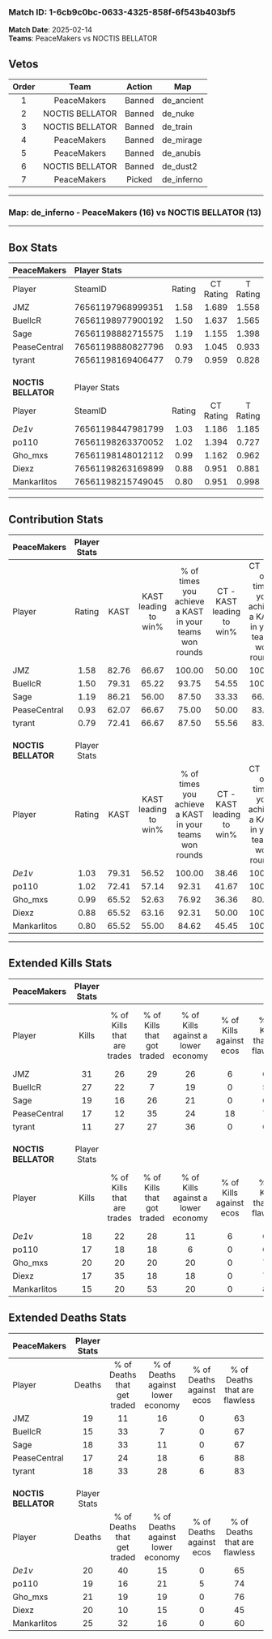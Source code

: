 ### Match ID: 1-6cb9c0bc-0633-4325-858f-6f543b403bf5  
**Match Date**: 2025-02-14  
**Teams**: PeaceMakers vs NOCTIS BELLATOR  

## Vetos  

| Order | Team | Action | Map |
| :---: | :--: | :----: | --- |
| 1 | PeaceMakers | Banned | de_ancient |
| 2 | NOCTIS BELLATOR | Banned | de_nuke |
| 3 | NOCTIS BELLATOR | Banned | de_train |
| 4 | PeaceMakers | Banned | de_mirage |
| 5 | PeaceMakers | Banned | de_anubis |
| 6 | NOCTIS BELLATOR | Banned | de_dust2 |
| 7 | PeaceMakers | Picked | de_inferno |

---  

### **Map**: de_inferno - PeaceMakers (16) vs NOCTIS BELLATOR (13)  
---  

## Box Stats  

| **PeaceMakers**     | Player Stats      |        |           |          |       |      |       |         |        |      |     |
| :- | :- | :-: | :-: | :-: | :-: | :-: | :-: | :-: | :-: | :-: | :-: |
| Player              | SteamID           | Rating | CT Rating | T Rating | KAST  | ADR  | Kills | Assists | Deaths | K/D  | HS% |
| JMZ                 | 76561197968999351 |  1.58  |   1.689   |  1.558   | 82.76 | 97.9 |  31   |    9    |   19   | 1.63 | 35  |
| BuellcR             | 76561198977900192 |  1.50  |   1.637   |  1.565   | 79.31 | 95.1 |  27   |    9    |   15   | 1.80 | 48  |
| Sage                | 76561198882715575 |  1.19  |   1.155   |  1.398   | 86.21 | 72.9 |  19   |    8    |   18   | 1.06 | 57  |
| PeaseCentral        | 76561198880827796 |  0.93  |   1.045   |  0.933   | 62.07 | 67.1 |  17   |    2    |   17   | 1.00 |  5  |
| tyrant              | 76561198169406477 |  0.79  |   0.959   |  0.828   | 72.41 | 55.1 |  11   |    9    |   18   | 0.61 | 54  |
|                     |                   |        |           |          |       |      |       |         |        |      |     |
|                     |                   |        |           |          |       |      |       |         |        |      |     |
|                     |                   |        |           |          |       |      |       |         |        |      |     |
| **NOCTIS BELLATOR** | Player Stats      |        |           |          |       |      |       |         |        |      |     |
| Player              | SteamID           | Rating | CT Rating | T Rating | KAST  | ADR  | Kills | Assists | Deaths | K/D  | HS% |
| _De1v_              | 76561198447981799 |  1.03  |   1.186   |  1.185   | 79.31 | 65.7 |  18   |    4    |   20   | 0.90 | 50  |
| po110               | 76561198263370052 |  1.02  |   1.394   |  0.727   | 72.41 | 74.3 |  17   |    9    |   19   | 0.89 | 64  |
| Gho_mxs             | 76561198148012112 |  0.99  |   1.162   |  0.962   | 65.52 | 71.9 |  20   |    3    |   21   | 0.95 | 50  |
| Diexz               | 76561198263169899 |  0.88  |   0.951   |  0.881   | 65.52 | 59.0 |  17   |    3    |   20   | 0.85 | 41  |
| Mankarlitos         | 76561198215749045 |  0.80  |   0.951   |  0.998   | 65.52 | 75.7 |  15   |    9    |   25   | 0.60 | 46  |
---  

## Contribution Stats  

| **PeaceMakers**     | Player Stats |       |                      |                                                        |                           |                                                             |                          |                                                            |
| :- | :-: | :-: | :-: | :-: | :-: | :-: | :-: | :-: |
| Player              |    Rating    | KAST  | KAST leading to win% | % of times you achieve a KAST in your teams won rounds | CT - KAST leading to win% | CT - % of times you achieve a KAST in your teams won rounds | T - KAST leading to win% | T - % of times you achieve a KAST in your teams won rounds |
| JMZ                 |     1.58     | 82.76 |        66.67         |                         100.00                         |           50.00           |                           100.00                            |          83.33           |                           100.00                           |
| BuellcR             |     1.50     | 79.31 |        65.22         |                         93.75                          |           54.55           |                           100.00                            |          75.00           |                           90.00                            |
| Sage                |     1.19     | 86.21 |        56.00         |                         87.50                          |           33.33           |                            66.67                            |          76.92           |                           100.00                           |
| PeaseCentral        |     0.93     | 62.07 |        66.67         |                         75.00                          |           50.00           |                            83.33                            |          87.50           |                           70.00                            |
| tyrant              |     0.79     | 72.41 |        66.67         |                         87.50                          |           55.56           |                            83.33                            |          75.00           |                           90.00                            |
|                     |              |       |                      |                                                        |                           |                                                             |                          |                                                            |
|                     |              |       |                      |                                                        |                           |                                                             |                          |                                                            |
|                     |              |       |                      |                                                        |                           |                                                             |                          |                                                            |
| **NOCTIS BELLATOR** | Player Stats |       |                      |                                                        |                           |                                                             |                          |                                                            |
| Player              |    Rating    | KAST  | KAST leading to win% | % of times you achieve a KAST in your teams won rounds | CT - KAST leading to win% | CT - % of times you achieve a KAST in your teams won rounds | T - KAST leading to win% | T - % of times you achieve a KAST in your teams won rounds |
| _De1v_              |     1.03     | 79.31 |        56.52         |                         100.00                         |           38.46           |                           100.00                            |          80.00           |                           100.00                           |
| po110               |     1.02     | 72.41 |        57.14         |                         92.31                          |           41.67           |                           100.00                            |          77.78           |                           87.50                            |
| Gho_mxs             |     0.99     | 65.52 |        52.63         |                         76.92                          |           36.36           |                            80.00                            |          75.00           |                           75.00                            |
| Diexz               |     0.88     | 65.52 |        63.16         |                         92.31                          |           50.00           |                           100.00                            |          77.78           |                           87.50                            |
| Mankarlitos         |     0.80     | 65.52 |        55.00         |                         84.62                          |           45.45           |                           100.00                            |          66.67           |                           75.00                            |
---  

## Extended Kills Stats  

| **PeaceMakers**     | Player Stats |                            |                            |                                    |                         |                              |                                 |                                       |                    |           |
| :- | :-: | :-: | :-: | :-: | :-: | :-: | :-: | :-: | :-: | :-: |
| Player              |    Kills     | % of Kills that are trades | % of Kills that got traded | % of Kills against a lower economy | % of Kills against ecos | % of Kills that are flawless | % of Kills that are close duels | % of Kills that are assisted by flash | Pistol Round Kills | AWP Kills |
| JMZ                 |      31      |             26             |             29             |                 26                 |            6            |              65              |                0                |                   0                   |         0          |     0     |
| BuellcR             |      27      |             22             |             7              |                 19                 |            0            |              59              |                0                |                   4                   |         3          |     0     |
| Sage                |      19      |             16             |             26             |                 21                 |            0            |              63              |                5                |                  16                   |         1          |     0     |
| PeaseCentral        |      17      |             12             |             35             |                 24                 |           18            |              71              |                0                |                  12                   |         0          |     8     |
| tyrant              |      11      |             27             |             27             |                 36                 |            0            |              64              |                0                |                   0                   |         0          |     0     |
|                     |              |                            |                            |                                    |                         |                              |                                 |                                       |                    |           |
|                     |              |                            |                            |                                    |                         |                              |                                 |                                       |                    |           |
|                     |              |                            |                            |                                    |                         |                              |                                 |                                       |                    |           |
| **NOCTIS BELLATOR** | Player Stats |                            |                            |                                    |                         |                              |                                 |                                       |                    |           |
| Player              |    Kills     | % of Kills that are trades | % of Kills that got traded | % of Kills against a lower economy | % of Kills against ecos | % of Kills that are flawless | % of Kills that are close duels | % of Kills that are assisted by flash | Pistol Round Kills | AWP Kills |
| _De1v_              |      18      |             22             |             28             |                 11                 |            6            |              61              |                0                |                   0                   |         0          |     0     |
| po110               |      17      |             18             |             18             |                 6                  |            0            |              65              |                0                |                   0                   |         1          |     0     |
| Gho_mxs             |      20      |             20             |             20             |                 20                 |            0            |              70              |                5                |                   0                   |         5          |     0     |
| Diexz               |      17      |             35             |             18             |                 18                 |            0            |              76              |                0                |                   6                   |         4          |     3     |
| Mankarlitos         |      15      |             20             |             53             |                 20                 |            0            |              80              |                0                |                   0                   |         0          |     2     |
## Extended Deaths Stats  

| **PeaceMakers**     | Player Stats |                             |                                   |                          |                               |                            |                           |               |
| :- | :-: | :-: | :-: | :-: | :-: | :-: | :-: | :-: |
| Player              |    Deaths    | % of Deaths that get traded | % of Deaths against lower economy | % of Deaths against ecos | % of Deaths that are flawless | % of Deaths that are close | % of Deaths while blinded | Deaths to AWP |
| JMZ                 |      19      |             11              |                16                 |            0             |              63               |             0              |             0             |       1       |
| BuellcR             |      15      |             33              |                 7                 |            0             |              67               |             0              |             0             |       0       |
| Sage                |      18      |             33              |                11                 |            0             |              67               |             6              |             6             |       3       |
| PeaseCentral        |      17      |             24              |                18                 |            6             |              88               |             0              |             0             |       0       |
| tyrant              |      18      |             33              |                28                 |            6             |              83               |             0              |             0             |       1       |
|                     |              |                             |                                   |                          |                               |                            |                           |               |
|                     |              |                             |                                   |                          |                               |                            |                           |               |
|                     |              |                             |                                   |                          |                               |                            |                           |               |
| **NOCTIS BELLATOR** | Player Stats |                             |                                   |                          |                               |                            |                           |               |
| Player              |    Deaths    | % of Deaths that get traded | % of Deaths against lower economy | % of Deaths against ecos | % of Deaths that are flawless | % of Deaths that are close | % of Deaths while blinded | Deaths to AWP |
| _De1v_              |      20      |             40              |                15                 |            0             |              65               |             0              |             5             |       2       |
| po110               |      19      |             16              |                21                 |            5             |              74               |             0              |             5             |       0       |
| Gho_mxs             |      21      |             19              |                19                 |            0             |              76               |             0              |             5             |       3       |
| Diexz               |      20      |             10              |                15                 |            0             |              45               |             0              |             5             |       2       |
| Mankarlitos         |      25      |             32              |                16                 |            0             |              60               |             4              |             8             |       1       |
